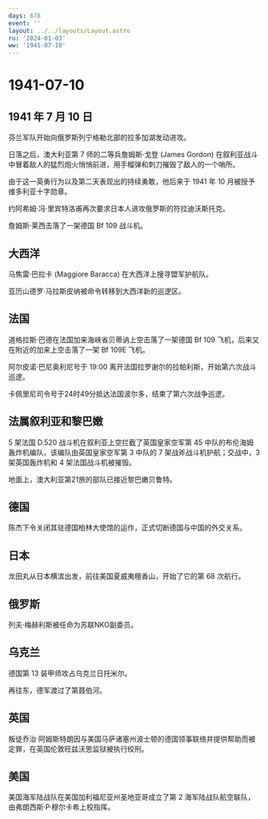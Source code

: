 ```yaml
---
days: 678
event: ''
layout: ../../layouts/Layout.astro
ru: '2024-01-03'
ww: '1941-07-10'
---
```


# 1941-07-10

## 1941 年 7 月 10 日

芬兰军队开始向俄罗斯列宁格勒北部的拉多加湖发动进攻。

日落之后，澳大利亚第 7 师的二等兵詹姆斯·戈登 (James Gordon)
在叙利亚战斗中冒着敌人的猛烈炮火悄悄前进，用手榴弹和刺刀摧毁了敌人的一个哨所。

由于这一英勇行为以及第二天表现出的持续勇敢，他后来于 1941 年 10
月被授予维多利亚十字勋章。

约阿希姆·冯·里宾特洛甫再次要求日本人进攻俄罗斯的符拉迪沃斯托克。

詹姆斯·莱西击落了一架德国 Bf 109 战斗机。

## 大西洋

马焦雷·巴拉卡 (Maggiore Baracca) 在大西洋上搜寻盟军护航队。

亚历山德罗·马拉斯皮纳被命令转移到大西洋新的巡逻区。

## 法国

道格拉斯·巴德在法国加来海峡省贝蒂讷上空击落了一架德国 Bf 109
飞机，后来又在附近的加来上空击落了一架 Bf 109E 飞机。

阿尔皮诺·巴尼奥利尼号于 19:00
离开法国拉罗谢尔的拉帕利斯，开始第六次战斗巡逻。

卡佩里尼司令号于24时49分抵达法国波尔多，结束了第六次战争巡逻。

## 法属叙利亚和黎巴嫩

5 架法国 D.520 战斗机在叙利亚上空拦截了英国皇家空军第 45
中队的布伦海姆轰炸机编队，该编队由英国皇家空军第 3 中队的 7
架战斧战斗机护航；交战中，3 架英国轰炸机和 4 架法国战斗机被摧毁。

地面上，澳大利亚第21旅的部队已接近黎巴嫩贝鲁特。

## 德国

陈杰下令关闭其驻德国柏林大使馆的运作，正式切断德国与中国的外交关系。

## 日本

龙田丸从日本横滨出发，前往美国夏威夷檀香山，开始了它的第 68 次航行。

## 俄罗斯

列夫·梅赫利斯被任命为苏联NKO副委员。

## 乌克兰

德国第 13 装甲师攻占乌克兰日托米尔。

再往东，德军渡过了第聂伯河。

## 英国

叛徒乔治·阿姆斯特朗因与美国马萨诸塞州波士顿的德国领事联络并提供帮助而被定罪，在英国伦敦旺兹沃思监狱被执行绞刑。

## 美国

美国海军陆战队在美国加利福尼亚州圣地亚哥成立了第 2
海军陆战队航空联队，由弗朗西斯·P·穆尔卡希上校指挥。